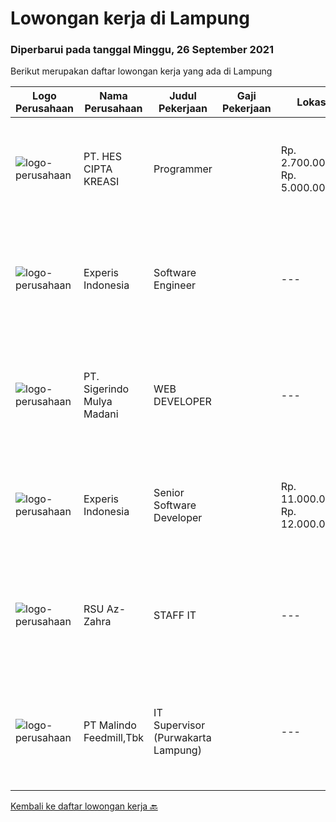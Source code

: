 
  # Lowongan kerja di Lampung

  ### Diperbarui pada tanggal Minggu, 26 September 2021

  Berikut merupakan daftar lowongan kerja yang ada di Lampung

  |Logo Perusahaan | Nama Perusahaan | Judul Pekerjaan | Gaji Pekerjaan | Lokasi | Deskripsi | Tanggal diunggah | Pranala |
  | -------------- | --------------- | --------------- | --------- | --------- | -------------- | ------- | ----------- |
  |![logo-perusahaan](https://image-service-cdn.seek.com.au/ec8f0ef845d6e3a32e1455f6eb7675f78242c217/ee4dce1061f3f616224767ad58cb2fc751b8d2dc)|PT. HES CIPTA KREASI|Programmer||Rp. 2.700.000-Rp. 5.000.000|Bandar Lampung|PT. HES CIPTA KREASI adalah badan usaha yang bergerak di bidang Digital StartUp, membuka Lowongan :Mobile Apps Developer (Junior)Persyaratan:...|Selasa, 21 September 2021|https://www.jobstreet.co.id/id/job/programmer-3634891?token=0~19389673-de65-4389-b837-6954e2ccfcd9&sectionRank=1&jobId=jobstreet-id-job-3634891|
|![logo-perusahaan](https://image-service-cdn.seek.com.au/314ed38ba58cf54b5555f434a5bf338661292eb7/ee4dce1061f3f616224767ad58cb2fc751b8d2dc)|Experis Indonesia|Software Engineer||---|Aceh|On behalf of our client, IT Telco Solutions Company, we are looking for Software Engineer with these following details: Job Description : Develops...|Selasa, 14 September 2021|https://www.jobstreet.co.id/id/job/software-engineer-3628551?token=0~19389673-de65-4389-b837-6954e2ccfcd9&sectionRank=2&jobId=jobstreet-id-job-3628551|
|![logo-perusahaan](https://us.123rf.com/450wm/pavelstasevich/pavelstasevich1811/pavelstasevich181101027/112815900-stock-vector-no-image-available-icon-flat-vector.jpg?ver=6)|PT. Sigerindo Mulya Madani|WEB DEVELOPER||---|Lampung|Dibutuhkan Segera :﻿WEB DEVELOPERDengan Persyaratan Minimum seperti dibawah ini : Usia 18 - 24 Tahun Pendidikan Min SMK Jurusan Multimedia, Teknik...|Selasa, 14 September 2021|https://www.jobstreet.co.id/id/job/web-developer-3627858?token=0~19389673-de65-4389-b837-6954e2ccfcd9&sectionRank=3&jobId=jobstreet-id-job-3627858|
|![logo-perusahaan](https://image-service-cdn.seek.com.au/314ed38ba58cf54b5555f434a5bf338661292eb7/ee4dce1061f3f616224767ad58cb2fc751b8d2dc)|Experis Indonesia|Senior Software Developer||Rp. 11.000.000-Rp. 12.000.000|Aceh|On behalf of our client, IT Telco Sulutions Company, we are looking for Senior Software Developer with the following details: Job Descriptions: To...|Selasa, 14 September 2021|https://www.jobstreet.co.id/id/job/senior-software-developer-3628446?token=0~19389673-de65-4389-b837-6954e2ccfcd9&sectionRank=4&jobId=jobstreet-id-job-3628446|
|![logo-perusahaan](https://us.123rf.com/450wm/pavelstasevich/pavelstasevich1811/pavelstasevich181101027/112815900-stock-vector-no-image-available-icon-flat-vector.jpg?ver=6)|RSU Az-Zahra|STAFF IT||---|Lampung|Persyaratan: Pendidikan minimal D3 Teknik Informatika Menguasai Software Design Multimedia (Editing Video, Gambar, Web) Memiliki kreatifitas yang...|Rabu, 01 September 2021|https://www.jobstreet.co.id/id/job/staff-it-3615983?token=0~19389673-de65-4389-b837-6954e2ccfcd9&sectionRank=5&jobId=jobstreet-id-job-3615983|
|![logo-perusahaan](https://image-service-cdn.seek.com.au/650d7bc509cfcffa10f2d72c0ccaa02dc6869cc4/ee4dce1061f3f616224767ad58cb2fc751b8d2dc)|PT Malindo Feedmill,Tbk|IT Supervisor (Purwakarta Lampung)||---|Purwakarta|Kualifikasi: S1 jurusan Sistem Informasi / Teknik Informatika Pengalaman minimal 2 tahun pada posisi yang sama Memahami konsep LAN / WAN, SQL Server,...|Selasa, 31 Agustus 2021|https://www.jobstreet.co.id/id/job/it-supervisor-purwakarta-lampung-3614981?token=0~19389673-de65-4389-b837-6954e2ccfcd9&sectionRank=6&jobId=jobstreet-id-job-3614981|


  [Kembali ke daftar lowongan kerja 🔙](../README.md#daftar-lowongan-kerja)
  